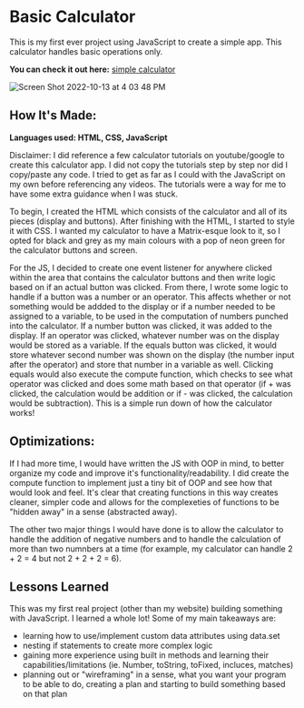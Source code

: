 # Basic Calculator

This is my first ever project using JavaScript to create a simple app. This calculator handles basic operations only.

**You can check it out here:** [simple calculator](https://simple-calculator-hwm.netlify.app)

![Screen Shot 2022-10-13 at 4 03 48 PM](https://user-images.githubusercontent.com/103898493/195698689-b6b45c3e-54f7-4cf1-a47b-9ddd20285a1d.png)

## How It's Made:
**Languages used: HTML, CSS, JavaScript**

Disclaimer: I did reference a few calculator tutorials on youtube/google to create this calculator app. I did not copy the tutorials step by step nor did I copy/paste any code. I tried to get as far as I could with the JavaScript on my own before referencing any videos. The tutorials were a way for me to have some extra guidance when I was stuck. 

To begin, I created the HTML which consists of the calculator and all of its pieces (display and buttons). After finishing with the HTML, I started to 
style it with CSS. I wanted my calculator to have a Matrix-esque look to it, so I opted for black and grey as my main colours with a pop of neon green for
the calculator buttons and screen. 

For the JS, I decided to create one event listener for anywhere clicked within the area that contains the calculator buttons and then write logic based on
if an actual button was clicked. From there, I wrote some logic to handle if a button was a number or an operator. This affects whether or not something 
would be addded to the display or if a number needed to be assigned to a variable, to be used in the computation of numbers punched into the calculator.
If a number button was clicked, it was added to the display. If an operator was clicked, whatever number was on the display would be stored as a variable. 
If the equals button was clicked, it would store whatever second number was shown on the display (the number input after the operator)
and store that number in a variable as well. Clicking equals would also execute the compute function, which checks to see what operator was clicked and
does some math based on that operator (if + was clicked, the calculation would be addition or if - was clicked, the calculation would be subtraction). 
This is a simple run down of how the calculator works!

## Optimizations:
If I had more time, I would have written the JS with OOP in mind, to better organize my code and improve it's functionality/readability. I did create the
compute function to implement just a tiny bit of OOP and see how that would look and feel. It's clear that creating functions in this way 
creates cleaner, simpler code and allows for the complexeties of functions to be "hidden away" in a sense (abstracted away). 

The other two major things I would have done is to allow the calculator to handle the addition of negative numbers and to handle the calculation of more 
than two numnbers at a time (for example, my calculator can handle 2 + 2 = 4 but not 2 + 2 + 2 = 6). 

## Lessons Learned
This was my first real project (other than my website) building something with JavaScript. I learned a whole lot! Some of my main takeaways are:
- learning how to use/implement custom data attributes using data.set
- nesting if statements to create more complex logic 
- gaining more experience using built in methods and learning their capabilities/limitations (ie. Number, toString, toFixed, incluces, matches)
- planning out or "wireframing" in a sense, what you want your program to be able to do, creating a plan and starting to build something based on that plan

